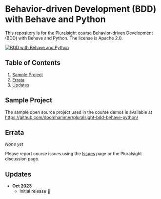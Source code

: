 # Behavior-driven Development (BDD) with Behave and Python

This repository is for the Pluralsight course Behavior-driven Development (BDD) with Behave and Python. The license is Apache 2.0.

[![BDD with Behave and Python](https://github-production-user-asset-6210df.s3.amazonaws.com/695373/273664915-384dc47d-ce6a-49cd-9a03-8ef115b307bf.png)](https://doomhammer.info/l/courses/bdd-with-behave-and-python)

## Table of Contents

1. [Sample Project](#sample-project)
1. [Errata](#errata)
1. [Updates](#updates)

## Sample Project

The sample open source project used in the course demos is available at
https://github.com/doomhammer/pluralsight-bdd-behave-python/

## Errata

*None yet*

Please report course issues using the [Issues](https://github.com/DoomHammer/pluralsight-bdd-behave-python/issues) page or the Pluralsight discussion page.

## Updates

- **Oct 2023**
  - Initial release 🎉
